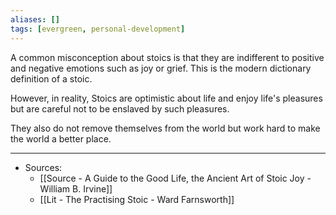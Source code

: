```yaml
---
aliases: []
tags: [evergreen, personal-development]
---
```


A common misconception about stoics is that they are indifferent to positive and negative emotions such as joy or grief. This is the modern dictionary definition of a stoic. 

However, in reality, Stoics are optimistic about life and enjoy life's pleasures but are careful not to be enslaved by such pleasures. 

They also do not remove themselves from the world but work hard to make the world a better place. 


---
- Sources:
	- [[Source - A Guide to the Good Life, the Ancient Art of Stoic Joy - William B. Irvine]]
	- [[Lit  - The Practising Stoic - Ward Farnsworth]]

